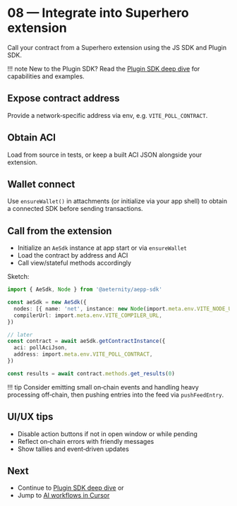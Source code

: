 # 08 — Integrate into Superhero extension

Call your contract from a Superhero extension using the JS SDK and Plugin SDK.

!!! note
    New to the Plugin SDK? Read the [Plugin SDK deep dive](./08a-plugin-sdk-deep-dive.md) for capabilities and examples.

## Expose contract address
Provide a network‑specific address via env, e.g. `VITE_POLL_CONTRACT`.

## Obtain ACI
Load from source in tests, or keep a built ACI JSON alongside your extension.

## Wallet connect
Use `ensureWallet()` in attachments (or initialize via your app shell) to obtain a connected SDK before sending transactions.

## Call from the extension
- Initialize an `AeSdk` instance at app start or via `ensureWallet`
- Load the contract by address and ACI
- Call view/stateful methods accordingly

Sketch:
```ts
import { AeSdk, Node } from '@aeternity/aepp-sdk'

const aeSdk = new AeSdk({
  nodes: [{ name: 'net', instance: new Node(import.meta.env.VITE_NODE_URL) }],
  compilerUrl: import.meta.env.VITE_COMPILER_URL,
})

// later
const contract = await aeSdk.getContractInstance({
  aci: pollAciJson,
  address: import.meta.env.VITE_POLL_CONTRACT,
})

const results = await contract.methods.get_results(0)
```

!!! tip
    Consider emitting small on‑chain events and handling heavy processing off‑chain, then pushing entries into the feed via `pushFeedEntry`.

## UI/UX tips
- Disable action buttons if not in open window or while pending
- Reflect on‑chain errors with friendly messages
- Show tallies and event‑driven updates

## Next
- Continue to [Plugin SDK deep dive](./08a-plugin-sdk-deep-dive.md) or
- Jump to [AI workflows in Cursor](./09-ai-workflows-in-cursor.md)
